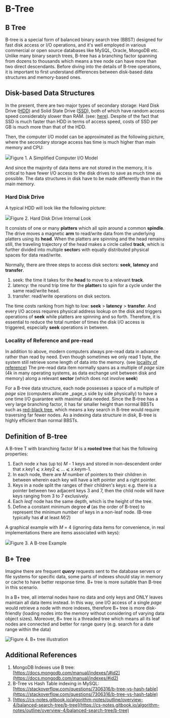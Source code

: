 # B-Tree

## B Tree

B-tree is a special form of balanced binary search tree \(BBST\) designed for fast disk access or I/O operations, and it's well employed in various commercial or open source databases like MySQL, Oracle, MongoDB etc. Unlike many binary search trees, B-tree has a branching factor spanning from dozens to thousands which means a tree node can have more than two direct descendants. Before diving into the details of B-tree operations, it is important to first understand differences between disk-based data structures and memory-based ones.

## Disk-based Data Structures <a id="disk-based-data-structures"></a>

In the present, there are two major types of secondary storage: Hard Disk Drive \([HDD](https://en.wikipedia.org/wiki/Hard_disk_drive)\) and Solid State Drive \([SSD](https://en.wikipedia.org/wiki/Solid-state_drive)\), both of which have random access speed considerably slower than RAM. \(see: [here](https://superuser.com/questions/1173675/how-much-faster-is-memory-ram-compared-to-ssd-for-random-access/1173713)\). Despite of the fact that SSD is much faster than HDD in terms of access speed, costs of SSD per GB is much more than that of the HDD.

Then, the computer I/O model can be approximated as the following picture, where the secondary storage access has time is much higher than main memory and CPU:

 ![](https://firebasestorage.googleapis.com/v0/b/gitbook-28427.appspot.com/o/assets%2F-LQpLOTVKDY3pIvuIk2h%2F-LQpLtuWuWX31O5763zE%2F-LQpLwMZJRZkdpobo5ak%2Fb-tree.png?generation=1541714735126951&alt=media)Figure 1. A Simplified Computer I/O Model

And since the majority of data items are not stored in the memory, it is critical to have fewer I/O access to the disk drives to save as much time as possible. The data structures in disk have to be made differently than in the main memory.

### Hard Disk Drive <a id="hard-disk-drive"></a>

A typical HDD will look like the following picture:

 ![](https://firebasestorage.googleapis.com/v0/b/gitbook-28427.appspot.com/o/assets%2F-LQpLOTVKDY3pIvuIk2h%2F-LQpLtuWuWX31O5763zE%2F-LQpLwMaMtdg2uBFKAnD%2Fb-tree-2.jpg?generation=1541714734421770&alt=media)Figure 2. Hard Disk Drive Internal Look

It consists of one or many **platters** which all spin around a common **spindle**. The drive moves a magnetic **arm** to read/write data from the underlying platters using its **head**. When the platters are spinning and the head remains still, the traveling trajectory of the head makes a circle called **track**, which is further divided into multiple **sector**s with equally distributed physical spaces for data read/write.

Normally, there are three steps to access disk sectors: **seek**, **latency** and **transfer**.

1. seek: the time it takes for the **head** to move to a relevant **track**.
2. latency: the round trip time for the **platter**s to spin for a cycle under the same read/write head.
3. transfer: read/write operations on disk sectors.

The time costs ranking from high to low: **seek** &gt; **latency** &gt; **transfer**. And every I/O access requires physical address lookup on the disk and triggers operations of **seek** while platters are spinning and so forth. Therefore, it is essential to reduce the total number of times the disk I/O access is triggered, especially **seek** operations in between.

### Locality of Reference and pre-read <a id="locality-of-reference-and-pre-read"></a>

In addition to above, modern computers always pre-read data in advance rather than read by need. Even though sometimes we only read 1 byte, the system still retrieve some length of data into the memory. \(see [locality of reference](https://en.wikipedia.org/wiki/Locality_of_reference)\) The pre-read data item normally spans as a multiple of _page_ size \(4k in many operating systems, as data exchange unit between disk and memory\) along a relevant **sector** \(which does not involve **seek**\)

For a B-tree data structure, each node possesses a space of a multiple of _page_ size \(computers allocate \_page\_s side by side physically\) to have a one time I/O guarantee with maximal data needed. Since the B-tree has a very large branching factor, it has far smaller height than normal BBSTs such as [red-black tree](https://cs-notes.gitbook.io/algorithm-notes/outline/overview-4/balanced-search-tree/red-black-tree), which means a key search in B-tree would require traversing far fewer nodes. As a indexing data structure in disk, B-tree is highly efficient than normal BBSTs.

## Definition of B-tree <a id="definition-of-b-tree"></a>

A B-tree T with branching factor _M_ is a **rooted tree** that has the following properties:

1. Each node _x_ has \(up to\) _M_ - 1 keys and stored in non-descendent order that _x_.key1 ⩽ _x_.key2 ⩽ ... ⩽ _x_.keym-1.
2. In each node, there are _M_ number of pointers to their children in between wherein each key will have a left pointer and a right pointer.
3. Keys in a node split the ranges of their children's keys: e.g. there is a pointer between two adjacent keys 3 and 7, then the child node will have keys ranging from 3 to 7 exclusively.
4. Each _leaf_ node has the same depth, which is the height of the tree.
5. Define a constant minimum degree _**d**_ \(as the order of B-tree\) to represent the minimum number of keys in a non-leaf node. \(B-tree typically has _**d**_ at least _M/2_\)

A graphical example with _M_ = 4 \(ignoring data items for convenience, in real implementations there are items associated with keys\):

 ![](https://firebasestorage.googleapis.com/v0/b/gitbook-28427.appspot.com/o/assets%2F-LQpLOTVKDY3pIvuIk2h%2F-LQpLtuWuWX31O5763zE%2F-LQpLwMc00_96aOAMfnB%2Fb-tree-2.png?generation=1541714734525814&alt=media)Figure 3. A B-tree Example

## B+ Tree <a id="b-tree"></a>

Imagine there are frequent _**query**_ requests sent to the database servers or file systems for specific data, some parts of indexes should stay in memory or cache to have better response time. B+ tree is more suitable than B-tree in this scenario.

In a B+ tree, all internal nodes have no data and only keys and ONLY leaves maintain all data items instead. In this way, one I/O access of a single _page_ would retrieve a node with more indexes, therefore B+ tree is more disk-friendly \(loading nodes into the memory without considering of varying data object sizes\). Moreover, B+ tree is a threaded tree which means all its leaf nodes are connected and better for range query \(e.g. search for a date range within the data\)

![ Figure 4. B+ tree illustration](https://firebasestorage.googleapis.com/v0/b/gitbook-28427.appspot.com/o/assets%2F-LQpLOTVKDY3pIvuIk2h%2F-LQpLtuWuWX31O5763zE%2F-LQpLwMe6PCT8ScoBi9k%2Fb%2Btree.jpg?generation=1541714734969927&alt=media)

## Additional References <a id="additional-references"></a>

1. MongoDB Indexes use B tree: [https://docs.mongodb.com/manual/indexes/\#id2](https://docs.mongodb.com/manual/indexes/#id2)​
2. B-Tree vs Hash Table indexing in MySQL: [https://stackoverflow.com/questions/7306316/b-tree-vs-hash-table](https://stackoverflow.com/questions/7306316/b-tree-vs-hash-table)​
3. [https://cs-notes.gitbook.io/algorithm-notes/outline/overview-4/balanced-search-tree/b-tree](https://cs-notes.gitbook.io/algorithm-notes/outline/overview-4/balanced-search-tree/b-tree)

